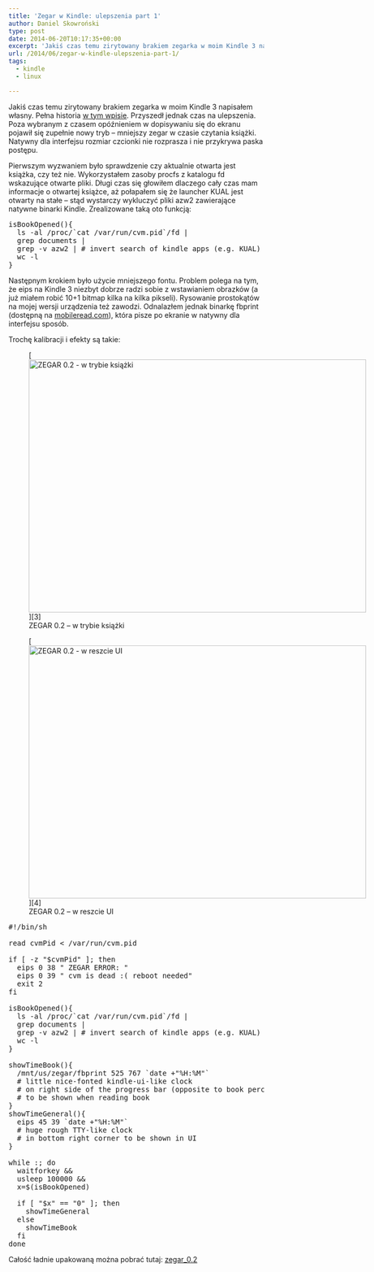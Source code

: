 ```yaml
---
title: 'Zegar w Kindle: ulepszenia part 1'
author: Daniel Skowroński
type: post
date: 2014-06-20T10:17:35+00:00
excerpt: 'Jakiś czas temu zirytowany brakiem zegarka w moim Kindle 3 napisałem własny. Pełna historia <a href="http://blog.dsinf.net/2014/05/zegar-w-kindle/">w tym wpisie</a>. Przyszedł jednak czas na ulepszenia - nowy tryb pracy aktywowany podczas czytania książki.'
url: /2014/06/zegar-w-kindle-ulepszenia-part-1/
tags:
  - kindle
  - linux

---
```

Jakiś czas temu zirytowany brakiem zegarka w moim Kindle 3 napisałem własny. Pełna historia [w tym wpisie][1]. Przyszedł jednak czas na ulepszenia. Poza wybranym z czasem opóźnieniem w dopisywaniu się do ekranu pojawił się zupełnie nowy tryb &#8211; mniejszy zegar w czasie czytania książki. Natywny dla interfejsu rozmiar czcionki nie rozprasza i nie przykrywa paska postępu.

Pierwszym wyzwaniem było sprawdzenie czy aktualnie otwarta jest książka, czy też nie. Wykorzystałem zasoby procfs z katalogu fd wskazujące otwarte pliki. Długi czas się głowiłem dlaczego cały czas mam informacje o otwartej książce, aż połapałem się że launcher KUAL jest otwarty na stałe &#8211; stąd wystarczy wykluczyć pliki azw2 zawierające natywne binarki Kindle. Zrealizowane taką oto funkcją:

<pre class="lang:default EnlighterJSRAW ">isBookOpened(){
  ls -al /proc/`cat /var/run/cvm.pid`/fd | 
  grep documents | 
  grep -v azw2 | # invert search of kindle apps (e.g. KUAL)
  wc -l
}</pre>

Następnym krokiem było użycie mniejszego fontu. Problem polega na tym, że eips na Kindle 3 niezbyt dobrze radzi sobie z wstawianiem obrazków (a już miałem robić 10+1 bitmap kilka na kilka pikseli). Rysowanie prostokątów na mojej wersji urządzenia też zawodzi. Odnalazłem jednak binarkę fbprint (dostępną na [mobileread.com][2]), która pisze po ekranie w natywny dla interfejsu sposób. 

Trochę kalibracji i efekty są takie:  
<figure id="attachment_469" aria-describedby="caption-attachment-469" style="width: 665px" class="wp-caption alignnone">[<img decoding="async" loading="lazy" src="http://blog.dsinf.net/wp-content/uploads/2014/06/WP_20140620_001-1024x768.jpg" alt="ZEGAR 0.2 - w trybie książki" width="665" height="498" class="size-large wp-image-469" srcset="https://blog.dsinf.net/wp-content/uploads/2014/06/WP_20140620_001-1024x768.jpg 1024w, https://blog.dsinf.net/wp-content/uploads/2014/06/WP_20140620_001-300x225.jpg 300w, https://blog.dsinf.net/wp-content/uploads/2014/06/WP_20140620_001-660x495.jpg 660w, https://blog.dsinf.net/wp-content/uploads/2014/06/WP_20140620_001-900x675.jpg 900w" sizes="(max-width: 665px) 100vw, 665px" />][3]<figcaption id="caption-attachment-469" class="wp-caption-text">ZEGAR 0.2 &#8211; w trybie książki</figcaption></figure>  
<figure id="attachment_470" aria-describedby="caption-attachment-470" style="width: 665px" class="wp-caption alignnone">[<img decoding="async" loading="lazy" src="http://blog.dsinf.net/wp-content/uploads/2014/06/WP_20140620_003-1024x768.jpg" alt="ZEGAR 0.2 - w reszcie UI" width="665" height="498" class="size-large wp-image-470" srcset="https://blog.dsinf.net/wp-content/uploads/2014/06/WP_20140620_003-1024x768.jpg 1024w, https://blog.dsinf.net/wp-content/uploads/2014/06/WP_20140620_003-300x225.jpg 300w, https://blog.dsinf.net/wp-content/uploads/2014/06/WP_20140620_003-660x495.jpg 660w, https://blog.dsinf.net/wp-content/uploads/2014/06/WP_20140620_003-900x675.jpg 900w" sizes="(max-width: 665px) 100vw, 665px" />][4]<figcaption id="caption-attachment-470" class="wp-caption-text">ZEGAR 0.2 &#8211; w reszcie UI</figcaption></figure>

<pre class="lang:default EnlighterJSRAW " >#!/bin/sh

read cvmPid &lt; /var/run/cvm.pid

if [ -z "$cvmPid" ]; then
  eips 0 38 " ZEGAR ERROR: "
  eips 0 39 " cvm is dead :( reboot needed"
  exit 2
fi

isBookOpened(){
  ls -al /proc/`cat /var/run/cvm.pid`/fd | 
  grep documents | 
  grep -v azw2 | # invert search of kindle apps (e.g. KUAL)
  wc -l
}

showTimeBook(){
  /mnt/us/zegar/fbprint 525 767 `date +"%H:%M"` 
  # little nice-fonted kindle-ui-like clock 
  # on right side of the progress bar (opposite to book percentage)
  # to be shown when reading book
}
showTimeGeneral(){
  eips 45 39 `date +"%H:%M"` 
  # huge rough TTY-like clock 
  # in bottom right corner to be shown in UI
}

while :; do
  waitforkey &&
  usleep 100000 &&
  x=$(isBookOpened)

  if [ "$x" == "0" ]; then
    showTimeGeneral
  else
    showTimeBook     
  fi
done</pre>

Całość ładnie upakowaną można pobrać tutaj: [zegar_0.2][5]

 [1]: http://blog.dsinf.net/2014/05/zegar-w-kindle/
 [2]: http://www.mobileread.com/forums/showthread.php?t=147870
 [3]: http://blog.dsinf.net/wp-content/uploads/2014/06/WP_20140620_001.jpg
 [4]: http://blog.dsinf.net/wp-content/uploads/2014/06/WP_20140620_003.jpg
 [5]: http://blog.dsinf.net/wp-content/uploads/2014/06/zegar_0.2.zip
